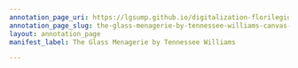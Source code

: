 ```yaml
---
annotation_page_uri: https://lgsump.github.io/digitalization-florilegium/annotations/the-glass-menagerie-by-tennessee-williams-canvas-1-242-789829.json
annotation_page_slug: the-glass-menagerie-by-tennessee-williams-canvas-1-242-789829
layout: annotation_page
manifest_label: The Glass Menagerie by Tennessee Williams

---
```

